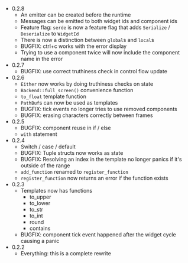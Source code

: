 * 0.2.8
    * An emitter can be created before the runtime
    * Messages can be emitted to both widget ids and component ids
    * Feature flag: `serde` is now a feature flag that adds `Serialize` / `Deserialize` to `WidgetId`
    * There is now a distinction between `global`s and `local`s
    * BUGFIX: ctrl+c works with the error display
    * Trying to use a component twice will now include the component name in the
      error
* 0.2.7
    * BUGFIX: use correct truthiness check in control flow update
* 0.2.6
    * `Either` now works by doing truthiness checks on state
    * `Backend::full_screen()` convenience function
    * `to_float` template function
    * `PathBuf`s can now be used as templates
    * BUGFIX: tick events no longer tries to use removed components
    * BUGFIX: erasing characters correctly between frames
* 0.2.5
    * BUGFIX: component reuse in if / else
    * `with` statement
* 0.2.4
    * Switch / case / default
    * BUGFIX: Tuple structs now works as state
    * BUGFIX: Resolving an index in the template no longer panics if it's
      outside of the range
    * `add_function` renamed to `register_function`
    * `register_function` now returns an error if the function exists
* 0.2.3
    * Templates now has functions
        * to_upper
        * to_lower
        * to_str
        * to_int
        * round
        * contains
    * BUGFIX: component tick event happened after the widget cycle causing a
      panic
* 0.2.2
    * Everything: this is a complete rewrite
